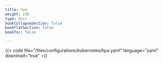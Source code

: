 ```yaml
---
title: hpa
weight: 230
type: docs
bookCollapseSection: false
bookFlatSection: false
bookToc: false

---
```


{{< code file="/files/configurations/kubernetes/hpa.yaml" language="yaml" download="true" >}}

